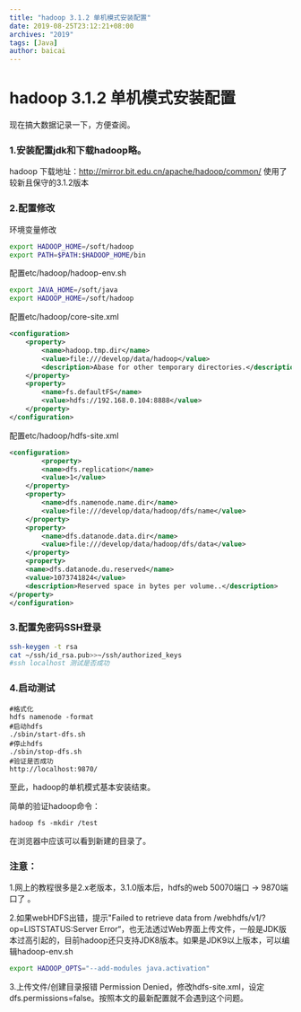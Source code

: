 ```yaml
---
title: "hadoop 3.1.2 单机模式安装配置"
date: 2019-08-25T23:12:21+08:00
archives: "2019"
tags: [Java]
author: baicai
---
```

# hadoop 3.1.2 单机模式安装配置

现在搞大数据记录一下，方便查阅。

### 1.安装配置jdk和下载hadoop略。

hadoop 下载地址：http://mirror.bit.edu.cn/apache/hadoop/common/
使用了较新且保守的3.1.2版本

### 2.配置修改

环境变量修改

```bash
export HADOOP_HOME=/soft/hadoop
export PATH=$PATH:$HADOOP_HOME/bin
```
配置etc/hadoop/hadoop-env.sh

```bash
export JAVA_HOME=/soft/java
export HADOOP_HOME=/soft/hadoop
```

配置etc/hadoop/core-site.xml

```xml
<configuration>
    <property>
        <name>hadoop.tmp.dir</name>
        <value>file:///develop/data/hadoop</value>
        <description>Abase for other temporary directories.</description>
    </property>
    <property>
        <name>fs.defaultFS</name>
        <value>hdfs://192.168.0.104:8888</value>
    </property>
</configuration>
```

配置etc/hadoop/hdfs-site.xml

```xml
<configuration>
        <property>
        <name>dfs.replication</name>
        <value>1</value>
    </property>
    <property>
        <name>dfs.namenode.name.dir</name>
        <value>file:///develop/data/hadoop/dfs/name</value>
    </property>
    <property>
        <name>dfs.datanode.data.dir</name>
        <value>file:///develop/data/hadoop/dfs/data</value>
    </property>
    <property>
    <name>dfs.datanode.du.reserved</name>
    <value>1073741824</value>
    <description>Reserved space in bytes per volume..</description>
</property>
</configuration>
```

### 3.配置免密码SSH登录

```bash
ssh-keygen -t rsa
cat ~/ssh/id_rsa.pub>>~/ssh/authorized_keys
#ssh localhost 测试是否成功 
```

### 4.启动测试

```
#格式化
hdfs namenode -format
#启动hdfs
./sbin/start-dfs.sh
#停止hdfs
./sbin/stop-dfs.sh
#验证是否成功
http://localhost:9870/
```

至此，hadoop的单机模式基本安装结束。

简单的验证hadoop命令：

```
hadoop fs -mkdir /test
```

在浏览器中应该可以看到新建的目录了。

### 注意：

1.网上的教程很多是2.x老版本，3.1.0版本后，hdfs的web 50070端口 -> 9870端口了 。

2.如果webHDFS出错，提示"Failed to retrieve data from /webhdfs/v1/?op=LISTSTATUS:Server Error“，也无法透过Web界面上传文件，一般是JDK版本过高引起的，目前hadoop还只支持JDK8版本。如果是JDK9以上版本，可以编辑hadoop-env.sh

```bash
export HADOOP_OPTS="--add-modules java.activation"
```

3.上传文件/创建目录报错 Permission Denied，修改hdfs-site.xml，设定dfs.permissions=false。按照本文的最新配置就不会遇到这个问题。
